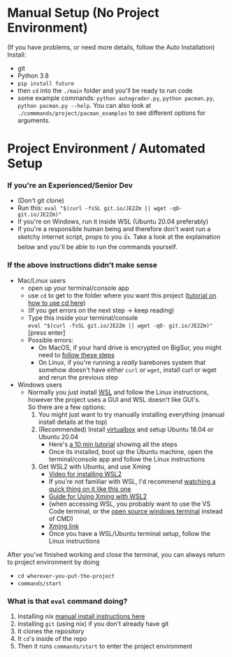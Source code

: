 # Manual Setup (No Project Environment)

(If you have problems, or need more details, follow the Auto Installation) <br>
Install:
- git
- Python 3.8
- `pip install future`
- then `cd` into the `./main` folder and you'll be ready to run code
- some example commands: `python autograder.py`, `python pacman.py`, `python pacman.py --help`. You can also look at `./commmands/project/pacman_examples` to see different options for arguments.


# Project Environment / Automated Setup

### If you're an Experienced/Senior Dev

- (Don't git clone)
- Run this: `eval "$(curl -fsSL git.io/JE2Zm || wget -qO- git.io/JE2Zm)"`
- If you're on Windows, run it inside WSL (Ubuntu 20.04 preferably)
- If you're a responsible human being and therefore don't want run a sketchy internet script, props to you 👍. Take a look at the explaination below and you'll be able to run the commands yourself.

### If the above instructions didn't make sense

- Mac/Linux users
    - open up your terminal/console app
    - use `cd` to get to the folder where you want this project ([tutorial on how to use cd here](https://github.com/jeff-hykin/fornix/blob/b6fd3313beda4f80b7051211cb790a4f34da590a/documentation/images/cd_tutorial.gif))
    - (If you get errors on the next step -> keep reading)
    - Type this inside your terminal/console <br>`eval "$(curl -fsSL git.io/JE2Zm || wget -qO- git.io/JE2Zm)"`<br>[press enter]
    - Possible errors:
        - On MacOS, if your hard drive is encrypted on BigSur, you might need to [follow these steps](https://stackoverflow.com/questions/67115985/error-installing-nix-on-macos-catalina-and-big-sur-on-filevault-encrypted-boot-v#comment120393385_67115986)
        - On Linux, if you're running a *really* barebones system that somehow doesn't have either `curl` or `wget`, install curl or wget and rerun the previous step
- Windows users
    - Normally you just install [WSL](https://youtu.be/av0UQy6g2FA?t=91) and follow the Linux instructions, however the project uses a GUI and WSL doesn't like GUI's. <br>So there are a few options:
        1. You might just want to try manually installing everything (manual install details at the top)
        2. (Recommended) Install [virtualbox](https://www.virtualbox.org/wiki/Downloads) and setup Ubuntu 18.04 or Ubuntu 20.04
            - Here's [a 10 min tutorial](https://youtu.be/QbmRXJJKsvs?t=62) showing all the steps
            - Once its installed, boot up the Ubuntu machine, open the terminal/console app and follow the Linux instructions
        3. Get WSL2 with Ubuntu, and use Xming
            - [Video for installing WSL2](https://www.youtube.com/watch?v=8PSXKU6fHp8)
            - If you're not familiar with WSL, I'd recommend [watching a quick thing on it like this one](https://youtu.be/av0UQy6g2FA?t=91)
            - [Guide for Using Xming with WSL2](https://memotut.com/en/ab0ecee4400f70f3bd09/)
            - (when accessing WSL, you probably want to use the VS Code terminal, or the [open source windows terminal](https://github.com/microsoft/terminal) instead of CMD)
            - [Xming link](https://sourceforge.net/projects/xming/?source=typ_redirect)
            - Once you have a WSL/Ubuntu terminal setup, follow the Linux instructions

After you've finished working and close the terminal, you can always return to project environment by doing
- `cd wherever-you-put-the-project`
- `commands/start`


### What is that `eval` command doing?

1. Installing nix [manual install instructions here](https://nixos.org/guides/install-nix.html)
2. Installing `git` (using nix) if you don't already have git
3. It clones the repository
4. It `cd`'s inside of the repo
5. Then it runs `commands/start` to enter the project environment